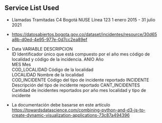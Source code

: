 ## Service List Used

* Llamadas Tramitadas C4 Bogotá NUSE Línea 123 1 enero 2015 - 31 julio 2021
 * https://datosabiertos.bogota.gov.co/dataset/incidentes/resource/30d65a8b-d0ed-4e95-977e-0d7cc2ea89ef
 * Data VARIABLE	DESCRIPCION		
	ID	Identificador único que está compuesto por el año	 mes	 código de localidad y código de la incidencia.
	ANIO	Año		
	MES	Mes		
	COD_LOCALIDAD	Código de la localidad		
	LOCALIDAD	Nombre de la localidad		
	COD_INCIDENTE	Código del tipo de incidente reportado 
	INCIDENTE	Descripción del tipo de incidente reportado
	CANT_INCIDENTES	Cantidad de incidentes reportados por año	 mes	 localidad y tipo de incidente


* La documentación debe basarse en este artículo https://towardsdatascience.com/combining-python-and-d3-js-to-create-dynamic-visualization-applications-73c87a494396



